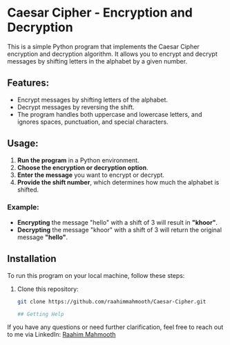 # Caesar Cipher - Encryption and Decryption

This is a simple Python program that implements the Caesar Cipher encryption and decryption algorithm. It allows you to encrypt and decrypt messages by shifting letters in the alphabet by a given number.

## Features:
- Encrypt messages by shifting letters of the alphabet.
- Decrypt messages by reversing the shift.
- The program handles both uppercase and lowercase letters, and ignores spaces, punctuation, and special characters.

## Usage:

1. **Run the program** in a Python environment.
2. **Choose the encryption or decryption option**.
3. **Enter the message** you want to encrypt or decrypt.
4. **Provide the shift number**, which determines how much the alphabet is shifted.

### Example:

- **Encrypting** the message "hello" with a shift of 3 will result in **"khoor"**.
- **Decrypting** the message "khoor" with a shift of 3 will return the original message **"hello"**.

## Installation

To run this program on your local machine, follow these steps:

1. Clone this repository:

   ```bash
   git clone https://github.com/raahimmahmooth/Caesar-Cipher.git

   ## Getting Help

If you have any questions or need further clarification, feel free to reach out to me via LinkedIn: [Raahim Mahmooth](https://www.linkedin.com/in/raahim-mahmooth/)

